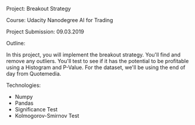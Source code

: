 Project: Breakout Strategy

Course: Udacity Nanodegree AI for Trading

Project Submission: 09.03.2019

Outline:

In this project, you will implement the breakout strategy. You'll find and remove any outliers. You'll test to see if it has the potential to be profitable using a Histogram and P-Value. For the dataset, we'll be using the end of day from Quotemedia.

Technologies:
- Numpy
- Pandas
- Significance Test
- Kolmogorov-Smirnov Test
